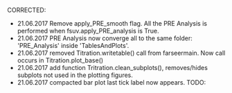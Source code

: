 CORRECTED:
- 21.06.2017 Remove apply_PRE_smooth flag. All the PRE Analysis is performed when fsuv.apply_PRE_analysis is True.
- 21.06.2017 PRE Analysis now converge all to the same folder: 'PRE_Analysis' inside 'TablesAndPlots'.
- 21.06.2017 removed Titration.writetable() call from farseermain. Now call occurs in Titration.plot_base()
- 21.06.2017 add function Tritration.clean_subplots(), removes/hides subplots not used in the plotting figures.
- 21.06.2017 compacted bar plot last tick label now appears.
TODO:
